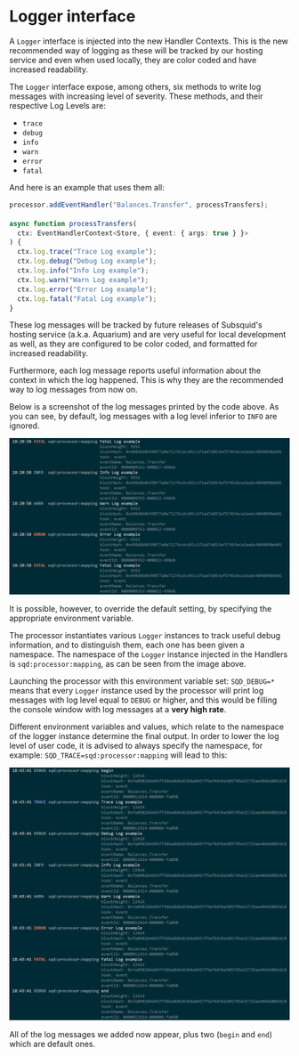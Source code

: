 # Logger interface

A `Logger` interface is injected into the new Handler Contexts. This is the new recommended way of logging as these will be tracked by our hosting service and even when used locally, they are color coded and have increased readability.

The `Logger` interface expose, among others, six methods to write log messages with increasing level of severity. These methods, and their respective Log Levels are:

* `trace`
* `debug`
* `info`
* `warn`
* `error`
* `fatal`

And here is an example that uses them all:

```typescript
processor.addEventHandler("Balances.Transfer", processTransfers);

async function processTransfers(
  ctx: EventHandlerContext<Store, { event: { args: true } }>
) {
  ctx.log.trace("Trace Log example");
  ctx.log.debug("Debug Log example");
  ctx.log.info("Info Log example");
  ctx.log.warn("Warn Log example");
  ctx.log.error("Error Log example");
  ctx.log.fatal("Fatal Log example");
}
```

These log messages will be tracked by future releases of Subsquid's hosting service (a.k.a. Aquarium) and are very useful for local development as well, as they are configured to be color coded, and formatted for increased readability.

Furthermore, each log message reports useful information about the context in which the log happened. This is why they are the recommended way to log messages from now on.

Below is a screenshot of the log messages printed by the code above. As you can see, by default, log messages with a log level inferior to `INFO` are ignored.

![New log messages appearance](<../../.gitbook/assets/image (2).png>)

It is possible, however, to override the default setting, by specifying the appropriate environment variable.

The processor instantiates various `Logger` instances to track useful debug information, and to distinguish them, each one has been given a namespace. The namespace of the `Logger` instance injected in the Handlers is `sqd:processor:mapping`, as can be seen from the image above.

Launching the processor with this environment variable set: `SQD_DEBUG=*` means that every `Logger` instance used by the processor will print log messages with log level equal to `DEBUG` or higher, and this would be filling the console window with log messages at a **very high rate**.

Different environment variables and values, which relate to the namespace of the logger instance determine the final output. In order to lower the log level of user code, it is advised to always specify the namespace, for example: `SQD_TRACE=sqd:processor:mapping` will lead to this:

![](<../../.gitbook/assets/image (4).png>)

All of the log messages we added now appear, plus two (`begin` and `end`) which are default ones.
